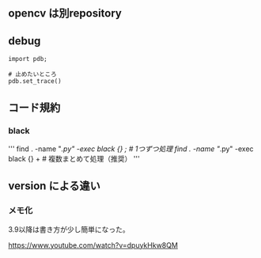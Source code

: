 ## opencv は別repository

## debug

```
import pdb;

# 止めたいところ
pdb.set_trace()
```

## コード規約

### black

'''
find . -name "*.py" -exec black {} \;  # 1つずつ処理
find . -name "*.py" -exec black {} +   # 複数まとめて処理（推奨）
'''


## version による違い

### メモ化

3.9以降は書き方が少し簡単になった。

https://www.youtube.com/watch?v=dpuykHkw8QM
